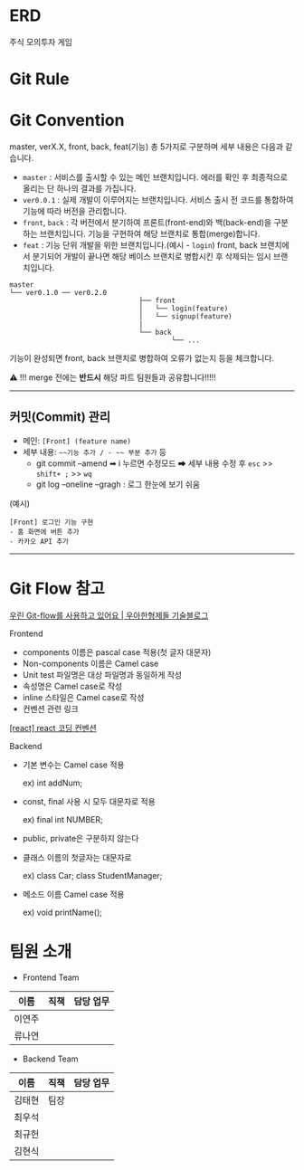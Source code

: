 # ERD

주식 모의투자 게임


# Git Rule

# Git Convention

master, verX.X, front, back, feat(기능) 총 5가지로 구분하며 세부 내용은 다음과 같습니다.

- `master` : 서비스를 출시할 수 있는 메인 브랜치입니다. 에러를 확인 후 최종적으로 올리는 단 하나의 결과를 가집니다.
- `ver0.0.1` : 실제 개발이 이루어지는 브랜치입니다. 서비스 출시 전 코드를 통합하여 기능에 따라 버전을 관리합니다.
- `front`, `back` : 각 버전에서 분기하여 프론트(front-end)와 백(back-end)을 구분하는 브랜치입니다. 기능을 구현하여 해당 브랜치로 통합(merge)합니다.
- `feat` : 기능 단위 개발을 위한 브랜치입니다.(예시 - `login`) front, back 브랜치에서 분기되어 개발이 끝나면 해당 베이스 브랜치로 병합시킨 후 삭제되는 임시 브랜치입니다.

```
master
└── ver0.1.0 ── ver0.2.0
                                ├── front
                                │   └── login(feature)
                                │   └── signup(feature)
                                |
                                └── back
                                        └── ...
```

기능이 완성되면 front, back 브랜치로 병합하여 오류가 없는지 등을 체크합니다.

⚠️ !!! merge 전에는 **반드시** 해당 파트 팀원들과 공유합니다!!!!!

---

## 커밋(Commit) 관리

- 메인: `[Front] (feature name)`
- 세부 내용: `~~기능 추가 / - ~~ 부분 추가` 등
    - git commit –amend ➡ i 누르면 수정모드 ➡ 세부 내용 수정 후 `esc` >> `shift+ ;` >> `wq`
    - git log –oneline –gragh : 로그 한눈에 보기 쉬움

(예시)

```
[Front] 로그인 기능 구현
- 홈 화면에 버튼 추가
- 카카오 API 추가
```

---

# Git Flow 참고

[우린 Git-flow를 사용하고 있어요 | 우아한형제들 기술블로그](https://techblog.woowahan.com/2553/)


Frontend

- components 이름은 pascal case 적용(첫 글자 대문자)
- Non-components 이름은 Camel case
- Unit test 파일명은 대상 파일명과 동일하게 작성
- 속성명은 Camel case로 작성
- inline 스타일은 Camel case로 작성
- 컨벤션 관련 링크

[[react] react 코딩 컨벤션](https://phrygia.github.io/react/2022-04-05-react/)

Backend

- 기본 변수는 Camel case 적용
    
    ex) int addNum;
    
- const, final 사용 시 모두 대문자로 적용
    
    ex) final int NUMBER;
    
- public, private은 구분하지 않는다
- 클래스 이름의 첫글자는 대문자로
    
    ex) class Car; class StudentManager;
    
- 메소드 이름 Camel case 적용
    
    ex) void printName();



# 팀원 소개

- Frontend Team

|이름|직책|담당 업무|
|------|---|---|
|이연주|||
|류나연|||

- Backend Team

 |이름|직책|담당 업무|
|------|---|---|
|김태현|팀장||
|최우석|||
|최규헌|||
|김현식|||


